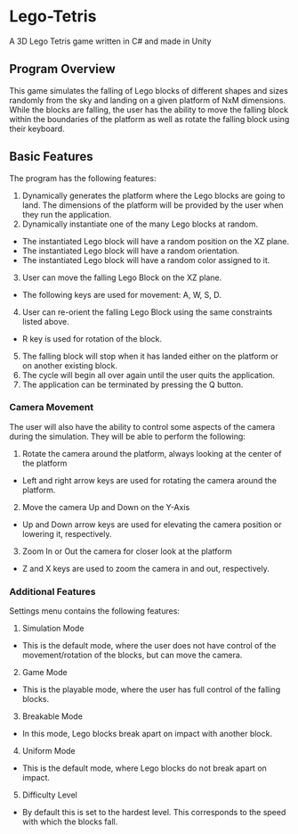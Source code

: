 # Lego-Tetris
A 3D Lego Tetris game written in C# and made in Unity

## Program Overview
This game simulates the falling of Lego blocks of different shapes and sizes randomly from the sky and landing on a given platform of NxM dimensions. While the blocks are falling, the user has the ability to move the falling block within the boundaries of the platform as well as rotate the falling block using their keyboard.

## Basic Features
The program has the following features:
1. Dynamically generates the platform where the Lego blocks are going to land. The dimensions of the platform will be provided by the user when they run the application.
2. Dynamically instantiate one of the many Lego blocks at random.
  - The instantiated Lego block will have a random position on the XZ plane.
  - The instantiated Lego block will have a random orientation.
  - The instantiated Lego block will have a random color assigned to it.
3. User can move the falling Lego Block on the XZ plane.
  - The following keys are used for movement: A, W, S, D.
4. User can re-orient the falling Lego Block using the same constraints listed above.
  - R key is used for rotation of the block.
5. The falling block will stop when it has landed either on the platform or on another existing block.
6. The cycle will begin all over again until the user quits the application.
7. The application can be terminated by pressing the Q button.

### Camera Movement
The user will also have the ability to control some aspects of the camera during the simulation. They will be able to perform the following:
1. Rotate the camera around the platform, always looking at the center of the platform
  - Left and right arrow keys are used for rotating the camera around the platform.
2. Move the camera Up and Down on the Y-Axis
  - Up and Down arrow keys are used for elevating the camera position or lowering it, respectively.
3. Zoom In or Out the camera for closer look at the platform
  - Z and X keys are used to zoom the camera in and out, respectively.

### Additional Features
Settings menu contains the following features:
1. Simulation Mode
  - This is the default mode, where the user does not have control of the movement/rotation of the blocks, but can move the camera.
2. Game Mode
  - This is the playable mode, where the user has full control of the falling blocks.
3. Breakable Mode
  - In this mode, Lego blocks break apart on impact with another block.
4. Uniform Mode
  - This is the default mode, where Lego blocks do not break apart on impact.
5. Difficulty Level
  - By default this is set to the hardest level. This corresponds to the speed with which the blocks fall.
